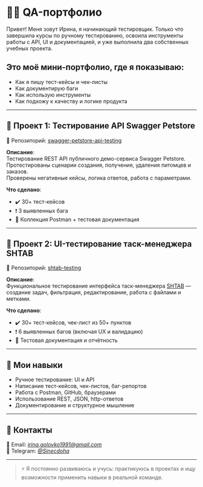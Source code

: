 # 👩‍💻 QA-портфолио

Привет! Меня зовут Ирина, я начинающий тестировщик. Только что завершила курсы по ручному тестированию, освоила инструменты работы с API, UI и документацией, и уже выполнила два собственных учебных проекта.

## Это моё мини-портфолио, где я показываю:
- Как я пишу тест-кейсы и чек-листы
- Как документирую баги
- Как использую инструменты
- Как подхожу к качеству и логике продукта

---

## 🔹 Проект 1: Тестирование API Swagger Petstore

📁 Репозиторий: [swagger-petstore-api-testing](https://github.com/Irina-Arma/swagger-petstore-api-testing)

**Описание**:  
Тестирование REST API публичного демо-сервиса Swagger Petstore.  
Протестированы сценарии создания, получения, удаления питомцев и заказов.  
Проверены негативные кейсы, логика ответов, работа с параметрами.

**Что сделано**:
- ✔️ 30+ тест-кейсов
- ❗ 3 выявленных бага
- 📄 Коллекция Postman + тестовая документация

---

## 🔹 Проект 2: UI-тестирование таск-менеджера SHTAB

📁 Репозиторий: [shtab-testing](https://github.com/Irina-Arma/shtab-testing)

**Описание**:  
Функциональное тестирование интерфейса таск-менеджера [SHTAB](https://shtab.app/) — создание задач, фильтрация, редактирование, работа с файлами и метками.

**Что сделано**:
- ✔️ 30+ тест-кейсов, чек-лист из 50+ пунктов
- ❗ 6 выявленных багов (включая UX и валидацию)
- 📄 Тестовая документация и отчётность

---

## 🧰 Мои навыки
- Ручное тестирование: UI и API
- Написание тест-кейсов, чек-листов, баг-репортов
- Работа с Postman, GitHub, браузерами
- Использование REST, JSON, http-ответов
- Документирование и структурное мышление

---

## 🧭 Контакты

📧 Email: *irina.golovko1991@gmail.com*  
💬 Telegram: *[@Sinecdoha](https://t.me/Sinecdoha)*

---

> ⚡️ Я постоянно развиваюсь и учусь: практикуюсь в проектах и ищу возможности применить навыки в реальной команде.

